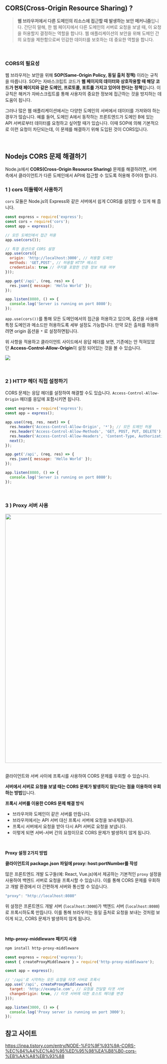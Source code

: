 ## CORS(Cross-Origin Resource Sharing) ?

> **웹 브라우저에서 다른 도메인의 리소스에 접근할 때 발생하는 보안 메커니즘**입니다. 간단히 말해, 한 웹 페이지에서 다른 도메인의 서버로 요청을 보낼 때, 이 요청을 허용할지 결정하는 역할을 합니다. 웹 애플리케이션의 보안을 위해 도메인 간의 요청을 제한함으로써 민감한 데이터를 보호하는 데 중요한 역할을 합니다.

<br/>

### CORS의 필요성

웹 브라우저는 보안을 위해 **SOP(Same-Origin Policy, 동일 출처 정책)** 이라는 규칙을 따릅니다. SOP는 자바스크립트 코드가 **웹 페이지의 데이터와 상호작용할 때 해당 코드가 현재 페이지와 같은 도메인, 프로토콜, 포트를 가지고 있어야 한다는 정책**입니다. 이 규칙은 해커가 자바스크립트를 통해 사용자의 중요한 정보에 접근하는 것을 방지하는 데 도움이 됩니다.

그러나 많은 웹 애플리케이션에서는 다양한 도메인의 서버에서 데이터를 가져와야 하는 경우가 많습니다. 예를 들어, 도메인 A에서 동작하는 프론트엔드가 도메인 B에 있는 API 서버로부터 데이터를 요청하고 싶어할 때가 있습니다. 이때 SOP에 의해 기본적으로 이런 요청이 차단되는데, 이 문제를 해결하기 위해 도입된 것이 CORS입니다.

<br/>

## Nodejs CORS 문제 해결하기

Node.js에서 **CORS(Cross-Origin Resource Sharing)** 문제를 해결하려면, 서버 측에서 클라이언트가 다른 도메인에서 API에 접근할 수 있도록 허용해 주어야 합니다.

### 1 ) cors 미들웨어 사용하기

`cors` 모듈은 Node.js의 Express와 같은 서버에서 쉽게 CORS를 설정할 수 있게 해 줍니다.

```jsx
const express = require('express');
const cors = require('cors');
const app = express();

// 모든 도메인에서 접근 허용
app.use(cors());

// 특정 옵션으로 CORS 설정
app.use(cors({
  origin: 'http://localhost:3000', // 허용할 도메인
  methods: 'GET,POST', // 허용할 HTTP 메소드
  credentials: true // 쿠키를 포함한 인증 정보 허용 여부
}));

app.get('/api', (req, res) => {
  res.json({ message: 'Hello World' });
});

app.listen(8080, () => {
  console.log('Server is running on port 8080');
});
```

`app.use(cors())`를 통해 모든 도메인에서의 접근을 허용하고 있으며, 옵션을 사용해 특정 도메인과 메소드만 허용하도록 세부 설정도 가능합니다.
만약 모든 출처를 허용하려면 origin 옵션을 `*` 로 설정하면됩니다.

위 사항을 적용하고 클라이언트 사이드에서 응답 헤더를 보면, 기존에는 안 적혀있었던 **Access-Control-Allow-Origin**이 설정 되어있는 것을 볼 수 있습니다.

![](https://velog.velcdn.com/images/njt6419/post/c14eaff5-5004-485d-9ea9-9f1b47f8cb12/image.PNG)

<br/>

### 2 ) HTTP 헤더 직접 설정하기

CORS 문제는 응답 헤더를 설정하여 해결할 수도 있습니다. `Access-Control-Allow-Origin` 헤더를 응답에 포함시키면 됩니다.

```jsx
const express = require('express');
const app = express();

app.use((req, res, next) => {
  res.header('Access-Control-Allow-Origin', '*'); // 모든 도메인 허용
  res.header('Access-Control-Allow-Methods', 'GET, POST, PUT, DELETE'); // 허용할 메소드
  res.header('Access-Control-Allow-Headers', 'Content-Type, Authorization'); // 허용할 헤더
  next();
});

app.get('/api', (req, res) => {
  res.json({ message: 'Hello World' });
});

app.listen(8080, () => {
  console.log('Server is running on port 8080');
});
```

<br/>

### 3 ) Proxy 서버 사용

<div align="center">
  <img src="https://velog.velcdn.com/images/njt6419/post/c2aa2599-a536-41e1-b7fe-ba89cff1961e/image.png" width="800"/>
</div>

<br/>

클라이언트와 서버 사이에 프록시를 사용하여 CORS 문제를 우회할 수 있습니다. 

**서버에서 서버로 요청을 보낼 때는 CORS 문제가 발생하지 않는다는 점을 이용하여 우회하는 방법**입니다.

**프록시 서버를 이용한 CORS 문제 해결 방식**

- 브라우저와 도메인이 같은 서버를 만듭니다.
- 브라우저에서는 API 서버 대신 프록시 서버에 요청을 보내게됩니다.
- 프록시 서버에서 요청을 받아 다시 API 서버로 요청을 보냅니다.
- 이렇게 되면 서버-서버 간의 요청이므로 CORS 문제가 발생하지 않게 됩니다.

<br/>

**Proxy 설정 2가지 방법**

**클라이언트의 package.json 파일에 proxy: host:portNumber를 작성**

많은 프론트엔드 개발 도구들(예: React, Vue.js)에서 제공하는 기본적인 `proxy` 설정을 사용하여 백엔드 서버로 요청을 프록시할 수 있습니다. 이를 통해 CORS 문제를 우회하고 개발 환경에서 더 간편하게 서버와 통신할 수 있습니다.

```jsx
"proxy": "http://localhost:8080"
```

위 설정은 프론트엔드 개발 서버 (`localhost:3000`)가 백엔드 서버 (`localhost:8080`)로 프록시하도록 만듭니다. 이를 통해 브라우저는 동일 출처로 요청을 보내는 것처럼 보이게 되고, CORS 문제가 발생하지 않게 됩니다.


<br/>

**http-proxy-middleware 패키지 사용**

```bash
npm install http-proxy-middleware
```

```jsx
const express = require('express');
const { createProxyMiddleware } = require('http-proxy-middleware');

const app = express();

// '/api'로 시작하는 모든 요청을 타겟 서버로 프록시
app.use('/api', createProxyMiddleware({
  target: 'http://example.com', // 요청을 전달할 타겟 서버
  changeOrigin: true, // 타겟 서버에 대한 호스트 헤더를 변경
}));

app.listen(3000, () => {
  console.log('Proxy server is running on port 3000');
});
```

## 참고 사이트
https://inpa.tistory.com/entry/NODE-%F0%9F%93%9A-CORS-%EC%84%A4%EC%A0%95%ED%95%98%EA%B8%B0-cors-%EB%AA%A8%EB%93%88